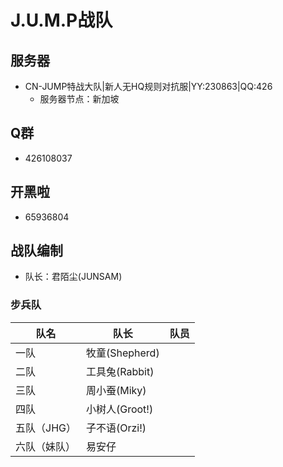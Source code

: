 # J.U.M.P战队

## 服务器

- CN-JUMP特战大队|新人无HQ规则对抗服|YY:230863|QQ:426
    - 服务器节点：新加坡

## Q群

- 426108037

## 开黑啦

- 65936804

## 战队编制

- 队长：君陌尘(JUNSAM)

### 步兵队
| 队名        | 队长        | 队员           |
| ------------- | ------------- |:-------------:|
| 一队     | 牧童(Shepherd)  |   |
| 二队     | 工具兔(Rabbit)  |   |
| 三队     | 周小蚕(Miky)  |   |
| 四队     | 小树人(Groot!)  |   |
| 五队（JHG）     | 子不语(Orzi!)  |   |
| 六队（妹队）     | 易安仔  |   |

<script setup lang="ts">
// import Radar from "/assets/js/radar"
// import { onMounted, onUnmounted } from "vue"

// var mData = [
//     ['步兵', 95],
//     ['车组', 50],
//     ['炮兵', 40],
// ];
// let c = null;

// onMounted(() => {c = new Radar(mData);})
// onUnmounted(() => { c.remove() })
</script>